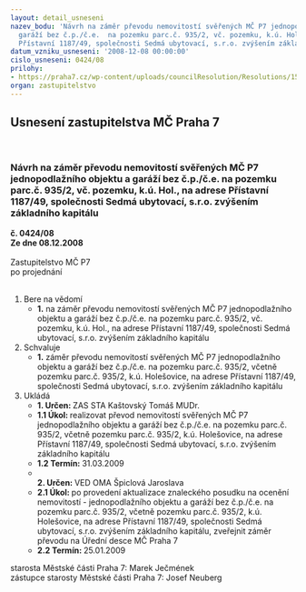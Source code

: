 ```yaml
---
layout: detail_usneseni
nazev_bodu: 'Návrh na záměr převodu nemovitostí svěřených MČ P7 jednopodlažního objektu  a
  garáží bez č.p./č.e.  na pozemku parc.č. 935/2, vč. pozemku, k.ú. Hol., na adrese
  Přístavní 1187/49, společnosti Sedmá ubytovací, s.r.o. zvýšením základního kapitálu '
datum_vzniku_usneseni: '2008-12-08 00:00:00'
cislo_usneseni: 0424/08
prilohy:
- https://praha7.cz/wp-content/uploads/councilResolution/Resolutions/15989/5-08-1313r.doc
organ: zastupitelstvo
---
```

<div id="ucUsn_pList" class="usn">
	<span><h2>Usnesení zastupitelstva MČ Praha 7 </h2>
<br></span><div class="standBody">
<span><h3>Návrh na záměr převodu nemovitostí svěřených MČ P7 jednopodlažního objektu  a garáží bez č.p./č.e.  na pozemku parc.č. 935/2, vč. pozemku, k.ú. Hol., na adrese Přístavní 1187/49, společnosti Sedmá ubytovací, s.r.o. zvýšením základního kapitálu </h3></span><div class="center">
		<strong>č. 0424/08</strong><br>
	</div>
<div class="center">
		<strong>Ze dne 08.12.2008</strong><br><br>
	</div>Zastupitelstvo MČ P7<br> po projednání<br><br><ol>
<li>Bere na vědomí<ul><li>
<strong>1.</strong> na záměr převodu nemovitostí svěřených MČ P7 jednopodlažního objektu  a garáží bez č.p./č.e.  na pozemku parc.č. 935/2, vč. pozemku, k.ú. Hol., na adrese Přístavní 1187/49, společnosti Sedmá ubytovací, s.r.o. zvýšením základního kapitálu </li></ul>
</li>
<li>Schvaluje<ul><li>
<strong>1.</strong> záměr převodu  nemovitostí svěřených MČ P7 jednopodlažního objektu  a garáží bez č.p./č.e.  na pozemku parc.č. 935/2, včetně pozemku parc.č. 935/2, k.ú. Holešovice, na adrese Přístavní 1187/49, společnosti Sedmá ubytovací, s.r.o. zvýšením základního kapitálu </li></ul>
</li>
<li>Ukládá<ul>
<li>
<strong>1. Určen: </strong>ZAS STA Kaštovský Tomáš MUDr.</li>
<li>
<strong>1.1 Úkol: </strong>realizovat převod nemovitostí svěřených MČ P7 jednopodlažního objektu  a garáží bez č.p./č.e.  na pozemku parc.č. 935/2, včetně pozemku parc.č. 935/2, k.ú. Holešovice, na adrese Přístavní 1187/49, společnosti Sedmá ubytovací, s.r.o. zvýšením základního kapitálu </li>
<li>
<strong>1.2 Termín: </strong>31.03.2009</li>
<li>
<strong><br>2. Určen: </strong>VED OMA Špiclová Jaroslava</li>
<li>
<strong>2.1 Úkol: </strong>po provedení aktualizace znaleckého posudku na ocenění nemovitostí - jednopodlažního objektu  a garáží bez č.p./č.e.  na pozemku parc.č. 935/2, včetně pozemku parc.č. 935/2, k.ú. Holešovice, na adrese Přístavní 1187/49, společnosti Sedmá ubytovací, s.r.o. zvýšením základního kapitálu, zveřejnit záměr převodu na Úřední desce MČ Praha 7 </li>
<li>
<strong>2.2 Termín: </strong>25.01.2009</li>
</ul>
</li>
</ol>starosta Městské části Praha 7: Marek Ječmének<br>zástupce starosty Městské části Praha 7: Josef Neuberg
</div>
</div>